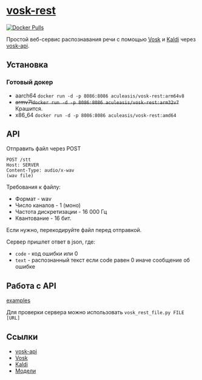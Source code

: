 [vosk-rest](https://github.com/Aculeasis/vosk-rest)
============
[![Docker Pulls](https://img.shields.io/docker/pulls/aculeasis/vosk-rest.svg)](https://hub.docker.com/r/aculeasis/vosk-rest/)

Простой веб-сервис распознавания речи с помощью [Vosk](https://github.com/alphacep/vosk-api) и [Kaldi](https://github.com/alphacep/kaldi)
через [vosk-api](https://github.com/alphacep/vosk-api).

## Установка

### Готовый докер
- aarch64 `docker run -d -p 8086:8086 aculeasis/vosk-rest:arm64v8`
- ~~armv7l`docker run -d -p 8086:8086 aculeasis/vosk-rest:arm32v7`~~ Крашится.
- x86_64 `docker run -d -p 8086:8086 aculeasis/vosk-rest:amd64`

## API
Отправить файл через POST

    POST /stt
    Host: SERVER
    Content-Type: audio/x-wav
    (wav file)

Требования к файлу:
- Формат - wav
- Число каналов  - 1 (моно)
- Частота дискретизации  - 16 000 Гц
- Квантование - 16 бит.

Если нужно, перекодируйте файл перед отправкой.

Сервер пришлет ответ в json, где:
- `code` - код ошибки или 0
- `text` - распознанный текст если code равен 0 иначе сообщение об ошибке

## Работа с API
[examples](https://github.com/Aculeasis/vosk-rest/tree/master/example)

Для проверки сервера можно использовать `vosk_rest_file.py FILE [URL]`

## Ссылки
- [vosk-api](https://github.com/alphacep/vosk-api)
- [Vosk](https://github.com/alphacep/vosk)
- [Kaldi](https://github.com/alphacep/kaldi)
- [Модели](https://github.com/alphacep/kaldi-android-demo/releases)
